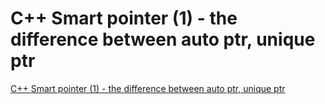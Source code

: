 # C++ Smart pointer (1) - the difference between auto ptr, unique ptr
[C++ Smart pointer (1) - the difference between auto ptr, unique ptr](https://aiwithcloud.com/2022/09/15/c_smart_pointer_1___the_difference_between_auto_ptr_unique_ptr/)